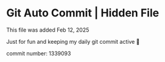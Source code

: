 # Git Auto Commit | Hidden File

This file was added Feb 12, 2025

Just for fun and keeping my daily git commit active 🤪

commit number: 1339093

